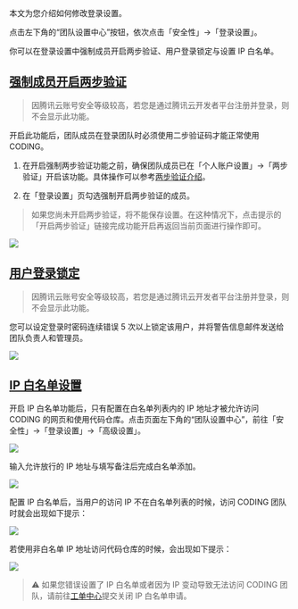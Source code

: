 本文为您介绍如何修改登录设置。

点击左下角的“团队设置中心”按钮，依次点击「安全性」→「登录设置」。

你可以在登录设置中强制成员开启两步验证、用户登录锁定与设置 IP 白名单。

## [强制成员开启两步验证](#authenticate)

> 因腾讯云账号安全等级较高，若您是通过腾讯云开发者平台注册并登录，则不会显示此功能。

开启此功能后，团队成员在登录团队时必须使用二步验证码才能正常使用 CODING。

1.  在开启强制两步验证功能之前，确保团队成员已在「个人账户设置」->「两步验证」开启该功能。具体操作可以参考[两步验证介绍](/docs/member/personal-account/authenticator.html)。

2.  在「登录设置」页勾选强制开启两步验证的成员。

> 如果您尚未开启两步验证，将不能保存设置。在这种情况下，点击提示的「开启两步验证」链接完成功能开启再返回当前页面进行操作即可。

![](https://help-assets.codehub.cn/enterprise/20210930163942.png)

## [用户登录锁定](#lock)

> 因腾讯云账号安全等级较高，若您是通过腾讯云开发者平台注册并登录，则不会显示此功能。

您可以设定登录时密码连续错误 5 次以上锁定该用户，并将警告信息邮件发送给团队负责人和管理员。

![](https://help-assets.codehub.cn/enterprise/20210930164157.png)

## [IP 白名单设置](#whitelist)

开启 IP 白名单功能后，只有配置在白名单列表内的 IP 地址才被允许访问 CODING 的网页和使用代码仓库。点击页面左下角的“团队设置中心”，前往「安全性」→「登录设置」→「高级设置」。

![](https://help-assets.codehub.cn/enterprise/20220908114118.png)

输入允许放行的 IP 地址与填写备注后完成白名单添加。

![](https://help-assets.codehub.cn/enterprise/20220908114255.png)

配置 IP 白名单后，当用户的访问 IP 不在白名单列表的时候，访问 CODING 团队时就会出现如下提示：

![](https://help-assets.codehub.cn/enterprise/20220908114547.png)

若使用非白名单 IP 地址访问代码仓库的时候，会出现如下提示：

![](https://help-assets.codehub.cn/enterprise/20200102104639.png)

> ⚠️ 如果您错误设置了 IP 白名单或者因为 IP 变动导致无法访问 CODING 团队，请前往[工单中心](https://e.coding.net/signin?redirect=/workorder)提交关闭 IP 白名单申请。
